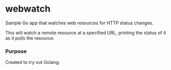 # webwatch
Sample Go app that watches web resources for HTTP status changes.

This will watch a remote resource at a specified URL, printing the status of it as it polls the resource.

### Purpose

Created to try out Golang.
